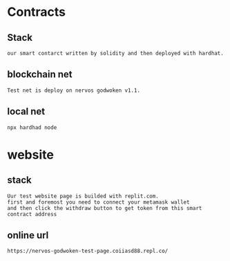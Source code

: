 # Contracts

## Stack

    our smart contarct written by solidity and then deployed with hardhat.

## blockchain net

    Test net is deploy on nervos godwoken v1.1.

## local net

    npx hardhad node

# website

## stack

    Uur test website page is builded with replit.com.
    first and foremost you need to connect your metamask wallet
    and then click the withdraw button to get token from this smart contract address

## online url

    https://nervos-godwoken-test-page.coiiasd88.repl.co/
